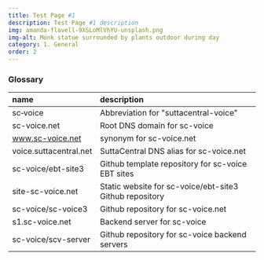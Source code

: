 ```yaml
---
title: Test Page #1
description: Test Page #1 description
img: amanda-flavell-9XSLoMlVhYU-unsplash.png
img-alt: Monk statue surrounded by plants outdoor during day
category: 1. General
order: 2
---
```


### Glossary

| name | description |
| :----- | :----- |
| sc&#8209;voice | Abbreviation for "suttacentral-voice"
| sc-voice.net | Root DNS domain for sc-voice
| www.sc-voice.net | synonym for sc-voice.net
| voice.suttacentral.net | SuttaCentral  DNS alias for sc-voice.net
| sc-voice/ebt-site3 | Github  template repository for sc-voice EBT sites
| site-sc-voice.net | Static website for sc-voice/ebt-site3 Github repository
| sc-voice/sc-voice3 | Github repository for sc-voice.net
| s1.sc-voice.net | Backend server for sc-voice
| sc-voice/scv-server | Github repository for sc-voice backend servers

